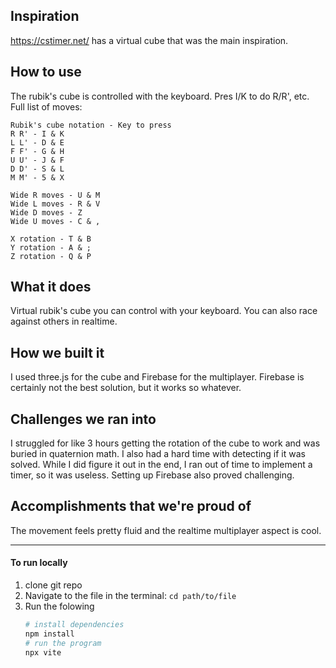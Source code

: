 ## Inspiration
https://cstimer.net/ has a virtual cube that was the main inspiration.

## How to use 
The rubik's cube is controlled with the keyboard. Pres I/K to do R/R', etc. Full list of moves:
```
Rubik's cube notation - Key to press
R R' - I & K
L L' - D & E
F F' - G & H
U U' - J & F
D D' - S & L
M M' - 5 & X

Wide R moves - U & M
Wide L moves - R & V
Wide D moves - Z
Wide U moves - C & ,

X rotation - T & B
Y rotation - A & ;
Z rotation - Q & P
```

## What it does
Virtual rubik's cube you can control with your keyboard. You can also race against others in realtime.

## How we built it
I used three.js for the cube and Firebase for the multiplayer. Firebase is certainly not the best solution, but it works so whatever.

## Challenges we ran into
I struggled for like 3 hours getting the rotation of the cube to work and was buried in quaternion math.
I also had a hard time with detecting if it was solved. While I did figure it out in the end, I ran out of time to implement a timer, so it was useless.
Setting up Firebase also proved challenging.

## Accomplishments that we're proud of
The movement feels pretty fluid and the realtime multiplayer aspect is cool.


---



#### To run locally
1. clone git repo
2. Navigate to the file in the terminal: `cd path/to/file`
3. Run the folowing
    ```powershell
    # install dependencies
    npm install
    # run the program
    npx vite
    ```


